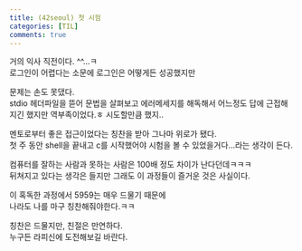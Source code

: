 ```yaml
---
title: (42seoul) 첫 시험
categories: [TIL]
comments: true
---
```


거의 익사 직전이다. ^^...ㅋ  
로그인이 어렵다는 소문에 로그인은 어떻게든 성공했지만  

문제는 손도 못댔다.  
stdio 헤더파일을 뜯어 문법을 살펴보고 에러메세지를 해독해서 어느정도 답에 근접해지긴 했지만 역부족이었다.ㅎ 시도할만큼 했지..  

멘토로부터 좋은 접근이었다는 칭찬을 받아 그나마 위로가 됐다.  
첫 주 동안 shell을 끝내고 c를 시작했어야 시험을 볼 수 있었을거다...라는 생각이 든다.  

컴퓨터를 잘하는 사람과 못하는 사람은 100배 정도 차이가 난다던데ㅋㅋㅋ  
뒤쳐지고 있다는 생각은 들지만 그래도 이 과정들이 즐거운 것은 사실이다.  

이 혹독한 과정에서 5959는 매우 드물기 때문에  
나라도 나를 마구 칭찬해줘야한다.ㅋㅋ  

칭찬은 드물지만, 친절은 만연하다.  
누구든 라피신에 도전해보길 바란다.
